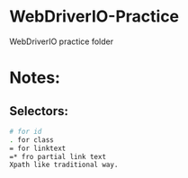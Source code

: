 # WebDriverIO-Practice
WebDriverIO practice folder



# Notes:

## Selectors:
```sh
# for id
. for class
= for linktext
=* fro partial link text
Xpath like traditional way.
```